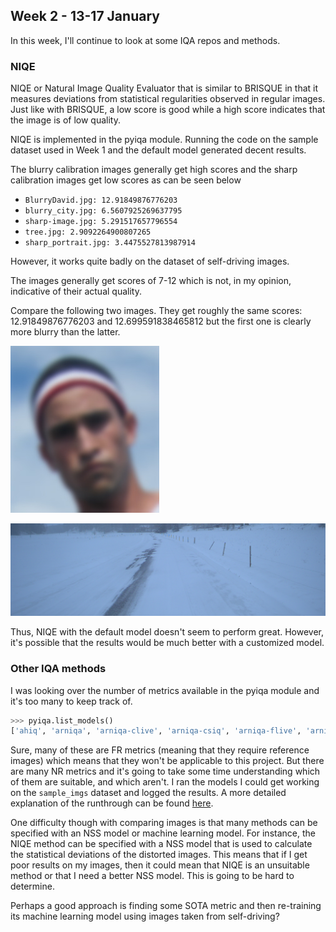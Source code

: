 ## Week 2 - 13-17 January

In this week, I'll continue to look at some IQA repos and methods.

### NIQE
NIQE or Natural Image Quality Evaluator that is similar to BRISQUE 
in that it measures deviations from statistical regularities observed in regular images.
Just like with BRISQUE, a low score is good while a high score indicates that the image
is of low quality.

NIQE is implemented in the pyiqa module. Running the code on the sample dataset used
in Week 1 and the default model generated decent results.

The blurry calibration images generally get high scores and the sharp calibration images get low scores as can be seen below

* `BlurryDavid.jpg: 12.91849876776203`
* `blurry_city.jpg: 6.5607925269637795`
* `sharp-image.jpg: 5.291517657796554`
* `tree.jpg: 2.9092264900807265`
* `sharp_portrait.jpg: 3.4475527813987914`

However, it works quite badly on the dataset of self-driving images.

The images generally get scores of 7-12 which is not, in my opinion, indicative of their actual quality.

Compare the following two images. They get roughly the same scores: 12.91849876776203 and
12.699591838465812 but the first one is clearly more blurry than the latter. 

![blurrydavid](blurrydavid.jpg "blurry-david")

![regular-self-driving](1677160760890813516.png "regular")

Thus, NIQE with the default model doesn't seem to perform great. However, it's possible that the results would be much better with a customized model.

### Other IQA methods
I was looking over the number of metrics available in the pyiqa module and it's too many to keep track of.
```python
>>> pyiqa.list_models()
['ahiq', 'arniqa', 'arniqa-clive', 'arniqa-csiq', 'arniqa-flive', 'arniqa-kadid', 'arniqa-live', 'arniqa-spaq', 'arniqa-tid', 'brisque', 'brisque_matlab', 'ckdn', 'clipiqa', 'clipiqa+', 'clipiqa+_rn50_512', 'clipiqa+_vitL14_512', 'clipscore', 'cnniqa', 'cw_ssim', 'dbcnn', 'dists', 'entropy', 'fid', 'fsim', 'gmsd', 'hyperiqa', 'ilniqe', 'inception_score', 'laion_aes', 'liqe', 'liqe_mix', 'lpips', 'lpips+', 'lpips-vgg', 'lpips-vgg+', 'mad', 'maniqa', 'maniqa-kadid', 'maniqa-pipal', 'ms_ssim', 'msswd', 'musiq', 'musiq-ava', 'musiq-paq2piq', 'musiq-spaq', 'nima', 'nima-koniq', 'nima-spaq', 'nima-vgg16-ava', 'niqe', 'niqe_matlab', 'nlpd', 'nrqm', 'paq2piq', 'pi', 'pieapp', 'piqe', 'psnr', 'psnry', 'qalign', 'qalign_4bit', 'qalign_8bit', 'ssim', 'ssimc', 'stlpips', 'stlpips-vgg', 'topiq_fr', 'topiq_fr-pipal', 'topiq_iaa', 'topiq_iaa_res50', 'topiq_nr', 'topiq_nr-face', 'topiq_nr-flive', 'topiq_nr-spaq', 'tres', 'tres-flive', 'unique', 'uranker', 'vif', 'vsi', 'wadiqam_fr', 'wadiqam_nr']
```

Sure, many of these are FR metrics (meaning that they require reference images) which means that they won't be applicable to this project. But there are many NR metrics and it's going to take some time understanding which of them are suitable, and which aren't. I ran the models I could get working on the `sample_imgs` dataset and logged the results. A more detailed explanation of the runthrough can be found [here](../../Code/pyiqa.md). 

One difficulty though with comparing images is that many methods can be specified with an NSS model or machine learning model. For instance, the NIQE method can be specified with a NSS model that is used to calculate the statistical deviations of the distorted images. This means that if I get poor results on my images, then it could mean that NIQE is an unsuitable method or that I need a better NSS model. This is going to be hard to determine.

Perhaps a good approach is finding some SOTA metric and then re-training its machine learning model using images taken from self-driving?
